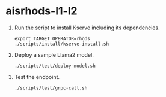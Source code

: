 # aisrhods-l1-l2

1. Run the script to install Kserve including its dependencies.
   ~~~
   export TARGET_OPERATOR=rhods
   ./scripts/install/kserve-install.sh
   ~~~

2. Deploy a sample Llama2 model.

   ~~~
   ./scripts/test/deploy-model.sh
   ~~~

2. Test the endpoint.

   ~~~
   ./scripts/test/grpc-call.sh
   ~~~
